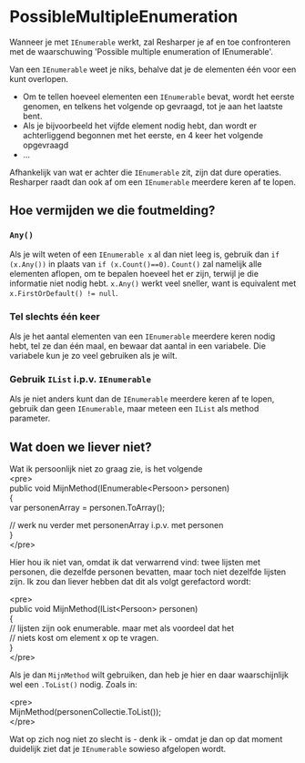 PossibleMultipleEnumeration
===========================

Wanneer je met `IEnumerable` werkt, zal Resharper je af en toe
confronteren met de waarschuwing 'Possible multiple enumeration of
IEnumerable'.

Van een `IEnumerable` weet je niks, behalve dat je de elementen één voor
een kunt overlopen.

-   Om te tellen hoeveel elementen een `IEnumerable` bevat, wordt het
    eerste genomen, en telkens het volgende op gevraagd, tot je aan het
    laatste bent.
-   Als je bijvoorbeeld het vijfde element nodig hebt, dan wordt er
    achterliggend begonnen met het eerste, en 4 keer het volgende
    opgevraagd
-   ...

Afhankelijk van wat er achter die `IEnumerable` zit, zijn dat dure
operaties. Resharper raadt dan ook af om een `IEnumerable` meerdere
keren af te lopen.

Hoe vermijden we die foutmelding?
---------------------------------

### `Any()`

Als je wilt weten of een `IEnumerable x` al dan niet leeg is, gebruik
dan `if (x.Any())` in plaats van `if (x.Count()==0)`. `Count()` zal
namelijk alle elementen aflopen, om te bepalen hoeveel het er zijn,
terwijl je die informatie niet nodig hebt. `x.Any()` werkt veel sneller,
want is equivalent met `x.FirstOrDefault() != null`.

### Tel slechts één keer

Als je het aantal elementen van een `IEnumerable` meerdere keren nodig
hebt, tel ze dan één maal, en bewaar dat aantal in een variabele. Die
variabele kun je zo veel gebruiken als je wilt.

### Gebruik `IList` i.p.v. `IEnumerable`

Als je niet anders kunt dan de `IEnumerable` meerdere keren af te lopen,
gebruik dan geen `IEnumerable`, maar meteen een `IList` als method
parameter.

Wat doen we liever niet?
------------------------

Wat ik persoonlijk niet zo graag zie, is het volgende\
&lt;pre&gt;\
public void MijnMethod(IEnumerable&lt;Persoon&gt; personen)\
{\
var personenArray = personen.ToArray();

// werk nu verder met personenArray i.p.v. met personen\
}\
&lt;/pre&gt;

Hier hou ik niet van, omdat ik dat verwarrend vind: twee lijsten met
personen, die dezelfde personen bevatten, maar toch niet dezelfde
lijsten zijn. Ik zou dan liever hebben dat dit als volgt gerefactord
wordt:

&lt;pre&gt;\
public void MijnMethod(IList&lt;Persoon&gt; personen)\
{\
// lijsten zijn ook enumerable. maar met als voordeel dat het\
// niets kost om element x op te vragen.\
}\
&lt;/pre&gt;

Als je dan `MijnMethod` wilt gebruiken, dan heb je hier en daar
waarschijnlijk wel een `.ToList()` nodig. Zoals in:

&lt;pre&gt;\
MijnMethod(personenCollectie.ToList());\
&lt;/pre&gt;

Wat op zich nog niet zo slecht is - denk ik - omdat je dan op dat moment
duidelijk ziet dat je `IEnumerable` sowieso afgelopen wordt.
